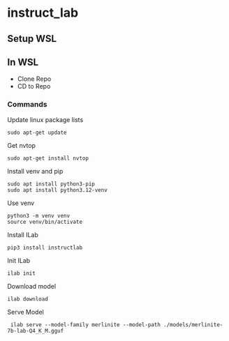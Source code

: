 # instruct_lab

## Setup WSL


## In WSL
- Clone Repo
- CD to Repo

### Commands
Update linux package lists
```
sudo apt-get update
```

Get nvtop
```
sudo apt-get install nvtop
```

Install venv and pip
```
sudo apt install python3-pip
sudo apt install python3.12-venv
```

Use venv
```
python3 -m venv venv
source venv/bin/activate
```

Install ILab
```
pip3 install instructlab
```

Init ILab
```
ilab init
```

Download model
```
ilab download
```


Serve Model
```
 ilab serve --model-family merlinite --model-path ./models/merlinite-7b-lab-Q4_K_M.gguf
```